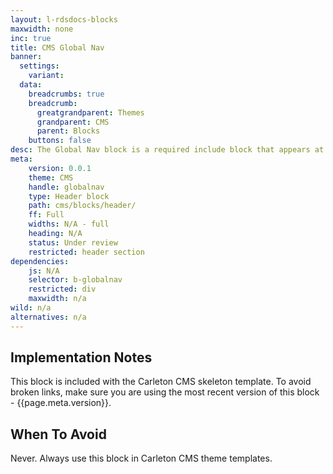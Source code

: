 ```yaml
---
layout: l-rdsdocs-blocks
maxwidth: none
inc: true
title: CMS Global Nav
banner:
  settings:
    variant:
  data:
    breadcrumbs: true
    breadcrumb:
      greatgrandparent: Themes
      grandparent: CMS
      parent: Blocks
    buttons: false
desc: The Global Nav block is a required include block that appears at the top of all CMS theme templates. This block provides global navigation for carleton.ca.
meta:
    version: 0.0.1
    theme: CMS
    handle: globalnav
    type: Header block
    path: cms/blocks/header/
    ff: Full
    widths: N/A - full
    heading: N/A
    status: Under review
    restricted: header section
dependencies:
    js: N/A
    selector: b-globalnav
    restricted: div
    maxwidth: n/a
wild: n/a
alternatives: n/a
---
```


## Implementation Notes

This block is included with the Carleton CMS skeleton template. To avoid broken links, make sure you are using the most recent version of this block - {{page.meta.version}}.


## When To Avoid

Never. Always use this block in Carleton CMS theme templates.


